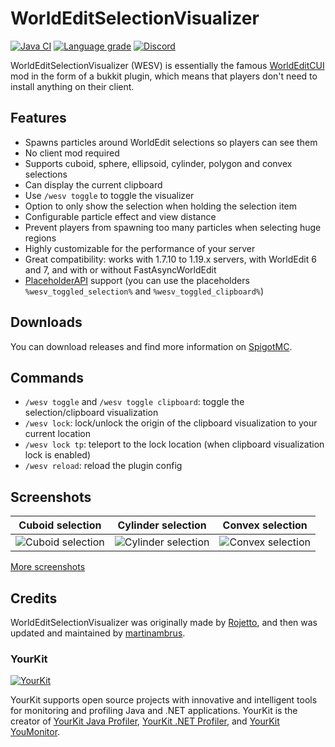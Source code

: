 # WorldEditSelectionVisualizer

[![Java CI](https://github.com/MrMicky-FR/WorldEditSelectionVisualizer/actions/workflows/build.yml/badge.svg)](https://github.com/MrMicky-FR/WorldEditSelectionVisualizer/actions/workflows/build.yml)
[![Language grade](https://img.shields.io/lgtm/grade/java/g/MrMicky-FR/WorldEditSelectionVisualizer.svg?label=code%20quality&logo=lgtm&logoWidth=18)](https://lgtm.com/projects/g/MrMicky-FR/WorldEditSelectionVisualizer/context:java)
[![Discord](https://img.shields.io/discord/390919659874156560.svg?colorB=5865f2&label=Discord&logo=discord&logoColor=white)](https://discord.gg/q9UwaBT)

WorldEditSelectionVisualizer (WESV) is essentially the famous [WorldEditCUI](http://www.minecraftforum.net/topic/2171206-172-worldeditcui/) mod in the form of a bukkit plugin, which means that players don't need to install anything on their client.

## Features

- Spawns particles around WorldEdit selections so players can see them
- No client mod required
- Supports cuboid, sphere, ellipsoid, cylinder, polygon and convex selections
- Can display the current clipboard
- Use `/wesv toggle` to toggle the visualizer
- Option to only show the selection when holding the selection item
- Configurable particle effect and view distance
- Prevent players from spawning too many particles when selecting huge regions
- Highly customizable for the performance of your server
- Great compatibility: works with 1.7.10 to 1.19.x servers, with WorldEdit 6 and 7, and with or without FastAsyncWorldEdit
- [PlaceholderAPI](https://github.com/PlaceholderAPI/PlaceholderAPI) support (you can use the placeholders `%wesv_toggled_selection%` and `%wesv_toggled_clipboard%`)

## Downloads

You can download releases and find more information on [SpigotMC](https://www.spigotmc.org/resources/worldeditselectionvisualizer.17311/).

## Commands

* `/wesv toggle` and `/wesv toggle clipboard`: toggle the selection/clipboard visualization
* `/wesv lock`: lock/unlock the origin of the clipboard visualization to your current location
* `/wesv lock tp`: teleport to the lock location (when clipboard visualization lock is enabled)
* `/wesv reload`: reload the plugin config

## Screenshots

| Cuboid selection                                     | Cylinder selection                                     | Convex selection                                     |
|------------------------------------------------------|--------------------------------------------------------|------------------------------------------------------|
| ![Cuboid selection](https://i.imgur.com/jGVVpgx.png) | ![Cylinder selection](https://i.imgur.com/XLprNDA.png) | ![Convex selection](https://i.imgur.com/XKalgCn.png) |

[More screenshots](https://imgur.com/a/CEwIxaV)

## Credits

WorldEditSelectionVisualizer was originally made by [Rojetto](https://dev.bukkit.org/projects/worldedit-selection-visualizer/),
and then was updated and maintained by [martinambrus](https://github.com/martinambrus/).

### YourKit

[![YourKit](https://www.yourkit.com/images/yklogo.png)](https://www.yourkit.com/)

YourKit supports open source projects with innovative and intelligent tools
for monitoring and profiling Java and .NET applications.
YourKit is the creator of [YourKit Java Profiler](https://www.yourkit.com/java/profiler/),
[YourKit .NET Profiler](https://www.yourkit.com/.net/profiler/),
and [YourKit YouMonitor](https://www.yourkit.com/youmonitor/).
